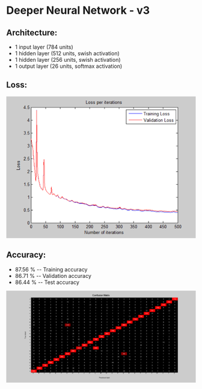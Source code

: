 # Deeper Neural Network - v3

## Architecture:

- 1 input layer (784 units)
- 1 hidden layer (512 units, swish activation)
- 1 hidden layer (256 units, swish activation)
- 1 output layer (26 units, softmax activation)

## Loss:

![image](Visualizations/Loss_per_iterations.png)

## Accuracy:

- 87.56 % -- Training accuracy
- 86.71 % -- Validation accuracy
- 86.44 % -- Test accuracy

![image](Visualizations/Confusion_Matrix.png)
